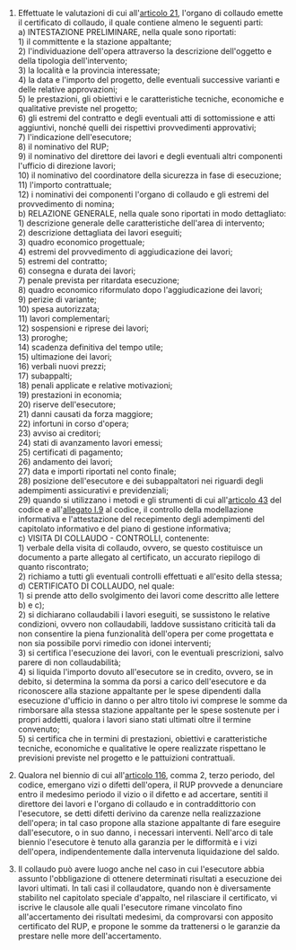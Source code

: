 1. Effettuate le valutazioni di cui all'[articolo 21](/index.html?article=allegato-2.14-articolo-21&version=1), l'organo di collaudo emette il certificato di collaudo, il quale contiene almeno le seguenti parti:<br>a) INTESTAZIONE PRELIMINARE, nella quale sono riportati:<br>1) il committente e la stazione appaltante;<br>2) l'individuazione dell'opera attraverso la descrizione dell'oggetto e della tipologia dell'intervento;<br>3) la località e la provincia interessate;<br>4) la data e l'importo del progetto, delle eventuali successive varianti e delle relative approvazioni;<br>5) le prestazioni, gli obiettivi e le caratteristiche tecniche, economiche e qualitative previste nel progetto;<br>6) gli estremi del contratto e degli eventuali atti di sottomissione e atti aggiuntivi, nonché quelli dei rispettivi provvedimenti approvativi;<br>7) l'indicazione dell'esecutore;<br>8) il nominativo del RUP;<br>9) il nominativo del direttore dei lavori e degli eventuali altri componenti l'ufficio di direzione lavori;<br>10) il nominativo del coordinatore della sicurezza in fase di esecuzione;<br>11) l'importo contrattuale;<br>12) i nominativi dei componenti l'organo di collaudo e gli estremi del provvedimento di nomina;<br>b) RELAZIONE GENERALE, nella quale sono riportati in modo dettagliato:<br>1) descrizione generale delle caratteristiche dell'area di intervento;<br>2) descrizione dettagliata dei lavori eseguiti;<br>3) quadro economico progettuale;<br>4) estremi del provvedimento di aggiudicazione dei lavori;<br>5) estremi del contratto;<br>6) consegna e durata dei lavori;<br>7) penale prevista per ritardata esecuzione;<br>8) quadro economico riformulato dopo l'aggiudicazione dei lavori;<br>9) perizie di variante;<br>10) spesa autorizzata;<br>11) lavori complementari;<br>12) sospensioni e riprese dei lavori;<br>13) proroghe;<br>14) scadenza definitiva del tempo utile;<br>15) ultimazione dei lavori;<br>16) verbali nuovi prezzi;<br>17) subappalti;<br>18) penali applicate e relative motivazioni;<br>19) prestazioni in economia;<br>20) riserve dell'esecutore;<br>21) danni causati da forza maggiore;<br>22) infortuni in corso d'opera;<br>23) avviso ai creditori;<br>24) stati di avanzamento lavori emessi;<br>25) certificati di pagamento;<br>26) andamento dei lavori;<br>27) data e importi riportati nel conto finale;<br>28) posizione dell'esecutore e dei subappaltatori nei riguardi degli adempimenti assicurativi e previdenziali;<br>29) quando si utilizzano i metodi e gli strumenti di cui all'[articolo 43](/index.html?article=articolo-43&version=2) del codice e all'[allegato I.9](/index.html?section=attachment-1-9&version=2) al codice, il controllo della modellazione informativa e l'attestazione del recepimento degli adempimenti del capitolato informativo e del piano di gestione informativa;<br>c) VISITA DI COLLAUDO - CONTROLLI, contenente:<br>1) verbale della visita di collaudo, ovvero, se questo costituisce un documento a parte allegato al certificato, un accurato riepilogo di quanto riscontrato;<br>2) richiamo a tutti gli eventuali controlli effettuati e all'esito della stessa;<br>d) CERTIFICATO DI COLLAUDO, nel quale:<br>1) si prende atto dello svolgimento dei lavori come descritto alle lettere b) e c);<br>2) si dichiarano collaudabili i lavori eseguiti, se sussistono le relative condizioni, ovvero non collaudabili, laddove sussistano criticità tali da non consentire la piena funzionalità dell'opera per come progettata e non sia possibile porvi rimedio con idonei interventi;<br>3) si certifica l'esecuzione dei lavori, con le eventuali prescrizioni, salvo parere di non collaudabilità;<br>4) si liquida l'importo dovuto all'esecutore se in credito, ovvero, se in debito, si determina la somma da porsi a carico dell'esecutore e da riconoscere alla stazione appaltante per le spese dipendenti dalla esecuzione d'ufficio in danno o per altro titolo ivi comprese le somme da rimborsare alla stessa stazione appaltante per le spese sostenute per i propri addetti, qualora i lavori siano stati ultimati oltre il termine convenuto;<br>5) si certifica che in termini di prestazioni, obiettivi e caratteristiche tecniche, economiche e qualitative le opere realizzate rispettano le previsioni previste nel progetto e le pattuizioni contrattuali.

2. Qualora nel biennio di cui all'[articolo 116](/index.html?article=articolo-116&version=2), comma 2, terzo periodo, del codice, emergano vizi o difetti dell'opera, il RUP provvede a denunciare entro il medesimo periodo il vizio o il difetto e ad accertare, sentiti il direttore dei lavori e l'organo di collaudo e in contraddittorio con l'esecutore, se detti difetti derivino da carenze nella realizzazione dell'opera; in tal caso propone alla stazione appaltante di fare eseguire dall'esecutore, o in suo danno, i necessari interventi. Nell'arco di tale biennio l'esecutore è tenuto alla garanzia per le difformità e i vizi dell'opera, indipendentemente dalla intervenuta liquidazione del saldo.

3. Il collaudo può avere luogo anche nel caso in cui l'esecutore abbia assunto l'obbligazione di ottenere determinati risultati a esecuzione dei lavori ultimati. In tali casi il collaudatore, quando non è diversamente stabilito nel capitolato speciale d'appalto, nel rilasciare il certificato, vi iscrive le clausole alle quali l'esecutore rimane vincolato fino all'accertamento dei risultati medesimi, da comprovarsi con apposito certificato del RUP, e propone le somme da trattenersi o le garanzie da prestare nelle more dell'accertamento.